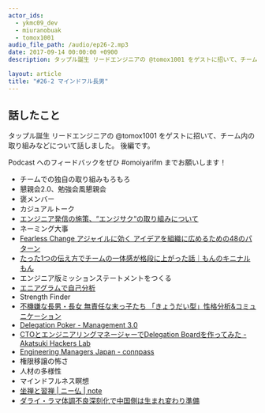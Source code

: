 ```yaml
---
actor_ids:
  - ykmc09_dev
  - miuranobuak
  - tomox1001
audio_file_path: /audio/ep26-2.mp3
date: 2017-09-14 00:00:00 +0900
description: タップル誕生 リードエンジニアの @tomox1001 をゲストに招いて、チーム内の取り組みについて話しました。

layout: article
title: "#26-2 マインドフル長男"  
---
```


## 話したこと
タップル誕生 リードエンジニアの @tomox1001 をゲストに招いて、チーム内の取り組みなどについて話しました。
後編です。

Podcast へのフィードバックをぜひ #omoiyarifm までお願いします！

- チームでの独自の取り組みもろもろ
- 懇親会2.0、勉強会風懇親会
- 褒メンバー
- カジュアルトーク
- [エンジニア発信の施策、“エンジサク“の取り組みについて](https://developers.cyberagent.co.jp/blog/archives/7249/)
- ネーミング大事
- [Fearless Change アジャイルに効く アイデアを組織に広めるための48のパターン](https://www.amazon.co.jp/gp/product/462108786X/ref=as_li_tl?ie=UTF8&camp=247&creative=1211&creativeASIN=462108786X&linkCode=as2&tag=ykmc09-22&linkId=beda6d743fa5b37a7ff50b361848fe77)
- [たった1つの伝え方でチームの一体感が格段に上がった話｜もんのキニナルもん](https://ameblo.jp/monburan37/entry-12253291613.html)
- エンジニア版ミッションステートメントをつくる
- [エニアグラムで自己分析](http://shining.main.jp/eniatest.html)
- Strength Finder
- [不機嫌な長男・長女 無責任な末っ子たち 「きょうだい型」性格分析&コミュニケーション](https://www.amazon.co.jp/gp/product/4799319620/ref=as_li_tl?ie=UTF8&camp=247&creative=1211&creativeASIN=4799319620&linkCode=as2&tag=ykmc09-22&linkId=55e3be1afa2568fc1a69593537da39df)
- [Delegation Poker - Management 3.0](https://management30.com/product/delegation-poker/)
- [CTOとエンジニアリングマネージャーでDelegation Boardを作ってみた - Akatsuki Hackers Lab](http://hackerslab.aktsk.jp/delegation_board)
- [Engineering Managers Japan - connpass](https://emjp.connpass.com/)
- 権限移譲の怖さ
- 人材の多様性
- マインドフルネス瞑想
- [坐禅と習禅 | ニー仏 | note](https://note.mu/neetbuddhist/n/ndc6e015f66ae)
- [ダライ・ラマ体調不良深刻化で中国側は生まれ変わり準備](http://blogos.com/article/242506/)